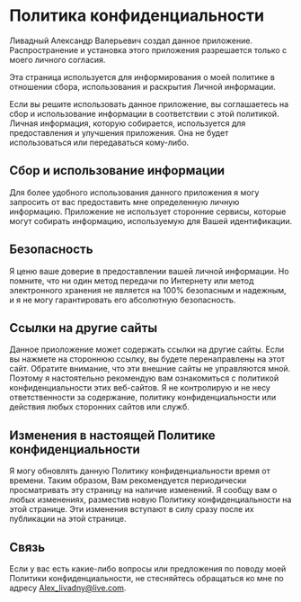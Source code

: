 # Политика конфиденциальности
Ливадный Александр Валерьевич создал данное приложение. Распространение и установка этого приложения разрешается только с моего личного согласия.

Эта страница используется для информирования о моей политике в отношении сбора, использования и раскрытия Личной информации.

Если вы решите использовать данное приложение, вы соглашаетесь на сбор и использование информации в соответствии с этой политикой. Личная информация, которую собирается, используется для предоставления и улучшения приложения. Она не будет использоваться или передаваться кому-либо.

## Сбор и использование информации

Для более удобного использования данного приложения я могу запросить от вас предоставить мне определенную личную информацию. Приложение не использует сторонние сервисы, которые могут собирать информацию, используемую для Вашей идентификации.

## Безопасность

Я ценю ваше доверие в предоставлении вашей личной информации. Но помните, что ни один метод передачи по Интернету или метод электронного хранения не является на 100% безопасным и надежным, и я не могу гарантировать его абсолютную безопасность.

## Ссылки на другие сайты

Данное приоложение может содержать ссылки на другие сайты. Если вы нажмете на стороннюю ссылку, вы будете перенаправлены на этот сайт. Обратите внимание, что эти внешние сайты не управляются мной. Поэтому я настоятельно рекомендую вам ознакомиться с политикой конфиденциальности этих веб-сайтов. Я не контролирую и не несу ответственности за содержание, политику конфиденциальности или действия любых сторонних сайтов или служб.

## Изменения в настоящей Политике конфиденциальности

Я могу обновлять данную Политику конфиденциальности время от времени. Таким образом, Вам рекомендуется периодически просматривать эту страницу на наличие изменений. Я сообщу вам о любых изменениях, разместив новую Политику конфиденциальности на этой странице. Эти изменения вступают в силу сразу после их публикации на этой странице.

## Связь

Если у вас есть какие-либо вопросы или предложения по поводу моей Политики конфиденциальности, не стесняйтесь обращаться ко мне по адресу Alex_livadny@live.com.